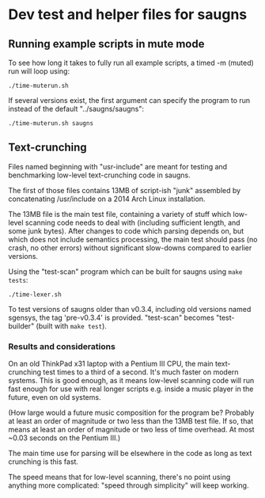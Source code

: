 Dev test and helper files for saugns
====================================

Running example scripts in mute mode
------------------------------------

To see how long it takes to fully run all example
scripts, a timed -m (muted) run will loop using:

`
./time-muterun.sh
`

If several versions exist, the first argument can
specify the program to run instead of the default
"../saugns/saugns":

`
./time-muterun.sh saugns
`

Text-crunching
--------------

Files named beginning with "usr-include" are meant
for testing and benchmarking low-level text-crunching
code in saugns.

The first of those files contains 13MB of script-ish
"junk" assembled by concatenating /usr/include on a
2014 Arch Linux installation.

The 13MB file is the main test file, containing a
variety of stuff which low-level scanning code needs
to deal with (including sufficient length, and some
junk bytes). After changes to code which parsing
depends on, but which does not include semantics
processing, the main test should pass (no crash,
no other errors) without significant slow-downs
compared to earlier versions.

Using the "test-scan" program which can be built
for saugns using `make tests`:

`
./time-lexer.sh
`

To test versions of saugns older than v0.3.4,
including old versions named sgensys, the tag
'pre-v0.3.4' is provided. "test-scan" becomes
"test-builder" (built with `make test`).

### Results and considerations

On an old ThinkPad x31 laptop with a Pentium III CPU,
the main text-crunching test times to a third of a second.
It's much faster on modern systems. This is good enough, as
it means low-level scanning code will run fast enough for
use with real longer scripts e.g. inside a music player in
the future, even on old systems.

(How large would a future music composition for the program
be? Probably at least an order of magnitude or two less than
the 13MB test file. If so, that means at least an order of
magnitude or two less of time overhead. At most ~0.03 seconds
on the Pentium III.)

The main time use for parsing will be elsewhere in the code
as long as text crunching is this fast.

The speed means that for low-level scanning, there's no point
using anything more complicated: "speed through simplicity"
will keep working.
